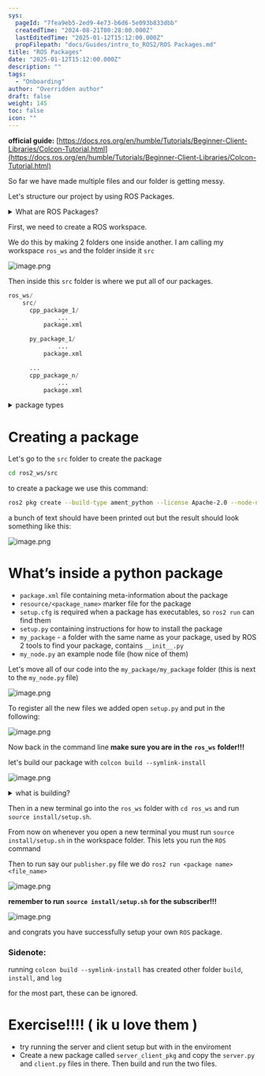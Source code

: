 ```yaml
---
sys:
  pageId: "7fea9eb5-2ed9-4e73-b6d6-5e093b833dbb"
  createdTime: "2024-08-21T00:28:00.000Z"
  lastEditedTime: "2025-01-12T15:12:00.000Z"
  propFilepath: "docs/Guides/intro_to_ROS2/ROS Packages.md"
title: "ROS Packages"
date: "2025-01-12T15:12:00.000Z"
description: ""
tags:
  - "Onboarding"
author: "Overridden author"
draft: false
weight: 145
toc: false
icon: ""
---
```


**official guide:** [https://docs.ros.org/en/humble/Tutorials/Beginner-Client-Libraries/Colcon-Tutorial.html](https://docs.ros.org/en/humble/Tutorials/Beginner-Client-Libraries/Colcon-Tutorial.html)

So far we have made multiple files and our folder is getting messy.

Let's structure our project by using ROS Packages.

<details>

<summary>What are ROS Packages?</summary>

ROS Packages are, as the name implies, packages of code that are highly sharable between ROS developers.

They consist of a folder, `package.xml` file, and source code

```python
      cpp_package_1/
		      ... imagine much code files here ..
          package.xml
```

</details>

First, we need to create a ROS workspace.

We do this by making 2 folders one inside another. I am calling my workspace `ros_ws` and the folder inside it `src`

![image.png](https://prod-files-secure.s3.us-west-2.amazonaws.com/d518164a-d88e-44d1-a4ee-3adb3bd8bce0/70706947-fd18-4537-a67b-e12946812d31/image.png?X-Amz-Algorithm=AWS4-HMAC-SHA256&X-Amz-Content-Sha256=UNSIGNED-PAYLOAD&X-Amz-Credential=ASIAZI2LB466VX3IM2XF%2F20250407%2Fus-west-2%2Fs3%2Faws4_request&X-Amz-Date=20250407T004054Z&X-Amz-Expires=3600&X-Amz-Security-Token=IQoJb3JpZ2luX2VjENn%2F%2F%2F%2F%2F%2F%2F%2F%2F%2FwEaCXVzLXdlc3QtMiJHMEUCIQC4pDxbxGyv7xOPWJP06iPGK4uvZxKb%2FEvc62I9d3wUdgIgfo%2FYsQW53gQA0OZOQG%2BsdNkZUjf9i4SL4cCi888bRVYq%2FwMIURAAGgw2Mzc0MjMxODM4MDUiDIvshnDbJOScnvSk5yrcA3CePaqiKfL4lywRJZbK49DCgi41hmK8A3C3keIkSA3iWAfFkD48vl7JO37iJasP3A0OfBbsEyxKmX9bkVsgnavBCq1LxvXg5iXSmwYorBpcFV0vEKBN%2BsFebL3jjDYhsRbHrPaFZDS4DR2qOxXu0v0SIJ99iEFHMY%2Fwq8UKkbj%2BlxpG4Ul6h7HNKYMZOaSMe12H0yzmwDVi91pKGtzXDE8GKXv4fFq7WbyXaI5e9jea7%2BXsq5m5VDrOTNBrR3SMhCrY8fUGI5tVaaJ%2F7B5FOesLOOWROZsdwfC9erEHrUzVEV4fop0LKocsyU1L%2BbN7LPhALsyJa1EicF9ixp11m%2F9gOmQjepFMab1hhcDgMVbCn%2B8wEgz%2F5kZMJnLy4x5m18beCXdOqNgaQZxWqZ7E5a%2FQR448bJiutxyqentNXbey2K8FY15fv2vx5zpAH3mSg8lCtyYEP5hbnCRB7dRHtLqeiA7ZFUxM57z4SkT%2FUs%2F5o6%2F3%2FdLoaezMign5UilYxHcrmhF3vLezt4XvOdAZRUnZPv6o2VZuBUTmwoX9QLptQSjJq%2F0yxOcLkwLpqazhG10VYBGCRXODtOHW4xv03FnEN%2BSBHtFqUhOlbdHqTCHgAIf2eoveZlOzrZNiML%2B0zL8GOqUB5IFQNb8MhwPc0WaXLsC6C0HMA6rXpw8cmU%2Fh5BECADBNN%2BMB5eKLXddh1AU%2BF90KIQ90%2FmXCrlLPxxtkJp30RUMhR9yhJlD%2B5ueMroaWAlaBTj6s2kMzyBiZUAKKcHJf9yOOyZ0rbl5ERy8FVyknh%2F8bqH9UtXFfnHjAaRhCy%2FqwNu57XjYfz6jmwf%2FNOQkqtQ6056TDtGvG1Eq4s6oJHtfG7M0S&X-Amz-Signature=e97b8e80cd3fb8453536911d5f56fba02100dbc7902a15ff8a04cc2d71bc0faa&X-Amz-SignedHeaders=host&x-id=GetObject)

Then inside this `src` folder is where we put all of our packages.

```python
ros_ws/
    src/
      cpp_package_1/
		      ...
          package.xml

      py_package_1/
		      ...
          package.xml

      ...
      cpp_package_n/
		      ...
          package.xml

```

<details>

<summary>package types</summary>

packages can be either `C++` or python.

the intern file structure is different for each but for this guide we will stick to creating python packages

</details>

# Creating a package

Let's go to the `src` folder to create the package

```bash
cd ros2_ws/src
```

to create a package we use this command:

```bash
ros2 pkg create --build-type ament_python --license Apache-2.0 --node-name my_node my_package
```

a bunch of text should have been printed out but the result should look something like this:

![image.png](https://prod-files-secure.s3.us-west-2.amazonaws.com/d518164a-d88e-44d1-a4ee-3adb3bd8bce0/e6cf1e3f-8512-4a3e-b131-079f800bf3e8/image.png?X-Amz-Algorithm=AWS4-HMAC-SHA256&X-Amz-Content-Sha256=UNSIGNED-PAYLOAD&X-Amz-Credential=ASIAZI2LB466VX3IM2XF%2F20250407%2Fus-west-2%2Fs3%2Faws4_request&X-Amz-Date=20250407T004054Z&X-Amz-Expires=3600&X-Amz-Security-Token=IQoJb3JpZ2luX2VjENn%2F%2F%2F%2F%2F%2F%2F%2F%2F%2FwEaCXVzLXdlc3QtMiJHMEUCIQC4pDxbxGyv7xOPWJP06iPGK4uvZxKb%2FEvc62I9d3wUdgIgfo%2FYsQW53gQA0OZOQG%2BsdNkZUjf9i4SL4cCi888bRVYq%2FwMIURAAGgw2Mzc0MjMxODM4MDUiDIvshnDbJOScnvSk5yrcA3CePaqiKfL4lywRJZbK49DCgi41hmK8A3C3keIkSA3iWAfFkD48vl7JO37iJasP3A0OfBbsEyxKmX9bkVsgnavBCq1LxvXg5iXSmwYorBpcFV0vEKBN%2BsFebL3jjDYhsRbHrPaFZDS4DR2qOxXu0v0SIJ99iEFHMY%2Fwq8UKkbj%2BlxpG4Ul6h7HNKYMZOaSMe12H0yzmwDVi91pKGtzXDE8GKXv4fFq7WbyXaI5e9jea7%2BXsq5m5VDrOTNBrR3SMhCrY8fUGI5tVaaJ%2F7B5FOesLOOWROZsdwfC9erEHrUzVEV4fop0LKocsyU1L%2BbN7LPhALsyJa1EicF9ixp11m%2F9gOmQjepFMab1hhcDgMVbCn%2B8wEgz%2F5kZMJnLy4x5m18beCXdOqNgaQZxWqZ7E5a%2FQR448bJiutxyqentNXbey2K8FY15fv2vx5zpAH3mSg8lCtyYEP5hbnCRB7dRHtLqeiA7ZFUxM57z4SkT%2FUs%2F5o6%2F3%2FdLoaezMign5UilYxHcrmhF3vLezt4XvOdAZRUnZPv6o2VZuBUTmwoX9QLptQSjJq%2F0yxOcLkwLpqazhG10VYBGCRXODtOHW4xv03FnEN%2BSBHtFqUhOlbdHqTCHgAIf2eoveZlOzrZNiML%2B0zL8GOqUB5IFQNb8MhwPc0WaXLsC6C0HMA6rXpw8cmU%2Fh5BECADBNN%2BMB5eKLXddh1AU%2BF90KIQ90%2FmXCrlLPxxtkJp30RUMhR9yhJlD%2B5ueMroaWAlaBTj6s2kMzyBiZUAKKcHJf9yOOyZ0rbl5ERy8FVyknh%2F8bqH9UtXFfnHjAaRhCy%2FqwNu57XjYfz6jmwf%2FNOQkqtQ6056TDtGvG1Eq4s6oJHtfG7M0S&X-Amz-Signature=2b15681209d101bd2c65d9c9a8e0cbeaa9918fb0acfeeb7ec018a4f70782a82f&X-Amz-SignedHeaders=host&x-id=GetObject)

# What’s inside a python package

- `package.xml` file containing meta-information about the package
- `resource/<package_name>` marker file for the package
- `setup.cfg` is required when a package has executables, so `ros2 run` can find them
- `setup.py` containing instructions for how to install the package
- `my_package` - a folder with the same name as your package, used by ROS 2 tools to find your package, contains `__init__.py`
- `my_node.py` an example node file (how nice of them)

Let's move all of our code into the `my_package/my_package` folder (this is next to the `my_node.py` file)

![image.png](https://prod-files-secure.s3.us-west-2.amazonaws.com/d518164a-d88e-44d1-a4ee-3adb3bd8bce0/9ce58f11-0da9-4d3e-b86d-506a9685d378/image.png?X-Amz-Algorithm=AWS4-HMAC-SHA256&X-Amz-Content-Sha256=UNSIGNED-PAYLOAD&X-Amz-Credential=ASIAZI2LB466VX3IM2XF%2F20250407%2Fus-west-2%2Fs3%2Faws4_request&X-Amz-Date=20250407T004054Z&X-Amz-Expires=3600&X-Amz-Security-Token=IQoJb3JpZ2luX2VjENn%2F%2F%2F%2F%2F%2F%2F%2F%2F%2FwEaCXVzLXdlc3QtMiJHMEUCIQC4pDxbxGyv7xOPWJP06iPGK4uvZxKb%2FEvc62I9d3wUdgIgfo%2FYsQW53gQA0OZOQG%2BsdNkZUjf9i4SL4cCi888bRVYq%2FwMIURAAGgw2Mzc0MjMxODM4MDUiDIvshnDbJOScnvSk5yrcA3CePaqiKfL4lywRJZbK49DCgi41hmK8A3C3keIkSA3iWAfFkD48vl7JO37iJasP3A0OfBbsEyxKmX9bkVsgnavBCq1LxvXg5iXSmwYorBpcFV0vEKBN%2BsFebL3jjDYhsRbHrPaFZDS4DR2qOxXu0v0SIJ99iEFHMY%2Fwq8UKkbj%2BlxpG4Ul6h7HNKYMZOaSMe12H0yzmwDVi91pKGtzXDE8GKXv4fFq7WbyXaI5e9jea7%2BXsq5m5VDrOTNBrR3SMhCrY8fUGI5tVaaJ%2F7B5FOesLOOWROZsdwfC9erEHrUzVEV4fop0LKocsyU1L%2BbN7LPhALsyJa1EicF9ixp11m%2F9gOmQjepFMab1hhcDgMVbCn%2B8wEgz%2F5kZMJnLy4x5m18beCXdOqNgaQZxWqZ7E5a%2FQR448bJiutxyqentNXbey2K8FY15fv2vx5zpAH3mSg8lCtyYEP5hbnCRB7dRHtLqeiA7ZFUxM57z4SkT%2FUs%2F5o6%2F3%2FdLoaezMign5UilYxHcrmhF3vLezt4XvOdAZRUnZPv6o2VZuBUTmwoX9QLptQSjJq%2F0yxOcLkwLpqazhG10VYBGCRXODtOHW4xv03FnEN%2BSBHtFqUhOlbdHqTCHgAIf2eoveZlOzrZNiML%2B0zL8GOqUB5IFQNb8MhwPc0WaXLsC6C0HMA6rXpw8cmU%2Fh5BECADBNN%2BMB5eKLXddh1AU%2BF90KIQ90%2FmXCrlLPxxtkJp30RUMhR9yhJlD%2B5ueMroaWAlaBTj6s2kMzyBiZUAKKcHJf9yOOyZ0rbl5ERy8FVyknh%2F8bqH9UtXFfnHjAaRhCy%2FqwNu57XjYfz6jmwf%2FNOQkqtQ6056TDtGvG1Eq4s6oJHtfG7M0S&X-Amz-Signature=d3f3b69d505966e60fc24c3cf6e2287e4e3e0b4660cca4aa1be51c540384a38c&X-Amz-SignedHeaders=host&x-id=GetObject)

To register all the new files we added open `setup.py` and put in the following:

![image.png](https://prod-files-secure.s3.us-west-2.amazonaws.com/d518164a-d88e-44d1-a4ee-3adb3bd8bce0/1cd7c262-4cae-4496-9d75-c178537d24a2/image.png?X-Amz-Algorithm=AWS4-HMAC-SHA256&X-Amz-Content-Sha256=UNSIGNED-PAYLOAD&X-Amz-Credential=ASIAZI2LB466VX3IM2XF%2F20250407%2Fus-west-2%2Fs3%2Faws4_request&X-Amz-Date=20250407T004054Z&X-Amz-Expires=3600&X-Amz-Security-Token=IQoJb3JpZ2luX2VjENn%2F%2F%2F%2F%2F%2F%2F%2F%2F%2FwEaCXVzLXdlc3QtMiJHMEUCIQC4pDxbxGyv7xOPWJP06iPGK4uvZxKb%2FEvc62I9d3wUdgIgfo%2FYsQW53gQA0OZOQG%2BsdNkZUjf9i4SL4cCi888bRVYq%2FwMIURAAGgw2Mzc0MjMxODM4MDUiDIvshnDbJOScnvSk5yrcA3CePaqiKfL4lywRJZbK49DCgi41hmK8A3C3keIkSA3iWAfFkD48vl7JO37iJasP3A0OfBbsEyxKmX9bkVsgnavBCq1LxvXg5iXSmwYorBpcFV0vEKBN%2BsFebL3jjDYhsRbHrPaFZDS4DR2qOxXu0v0SIJ99iEFHMY%2Fwq8UKkbj%2BlxpG4Ul6h7HNKYMZOaSMe12H0yzmwDVi91pKGtzXDE8GKXv4fFq7WbyXaI5e9jea7%2BXsq5m5VDrOTNBrR3SMhCrY8fUGI5tVaaJ%2F7B5FOesLOOWROZsdwfC9erEHrUzVEV4fop0LKocsyU1L%2BbN7LPhALsyJa1EicF9ixp11m%2F9gOmQjepFMab1hhcDgMVbCn%2B8wEgz%2F5kZMJnLy4x5m18beCXdOqNgaQZxWqZ7E5a%2FQR448bJiutxyqentNXbey2K8FY15fv2vx5zpAH3mSg8lCtyYEP5hbnCRB7dRHtLqeiA7ZFUxM57z4SkT%2FUs%2F5o6%2F3%2FdLoaezMign5UilYxHcrmhF3vLezt4XvOdAZRUnZPv6o2VZuBUTmwoX9QLptQSjJq%2F0yxOcLkwLpqazhG10VYBGCRXODtOHW4xv03FnEN%2BSBHtFqUhOlbdHqTCHgAIf2eoveZlOzrZNiML%2B0zL8GOqUB5IFQNb8MhwPc0WaXLsC6C0HMA6rXpw8cmU%2Fh5BECADBNN%2BMB5eKLXddh1AU%2BF90KIQ90%2FmXCrlLPxxtkJp30RUMhR9yhJlD%2B5ueMroaWAlaBTj6s2kMzyBiZUAKKcHJf9yOOyZ0rbl5ERy8FVyknh%2F8bqH9UtXFfnHjAaRhCy%2FqwNu57XjYfz6jmwf%2FNOQkqtQ6056TDtGvG1Eq4s6oJHtfG7M0S&X-Amz-Signature=d2ab7e7a90d704221147d686831986ac95f639613d7885e718457b1ba3c2dfb8&X-Amz-SignedHeaders=host&x-id=GetObject)

Now back in the command line **make sure you are in the** **`ros_ws`** **folder!!!**

let's build our package with `colcon build --symlink-install`

![image.png](https://prod-files-secure.s3.us-west-2.amazonaws.com/d518164a-d88e-44d1-a4ee-3adb3bd8bce0/2f2a0d27-b173-48fd-b189-5f5c0ce65619/image.png?X-Amz-Algorithm=AWS4-HMAC-SHA256&X-Amz-Content-Sha256=UNSIGNED-PAYLOAD&X-Amz-Credential=ASIAZI2LB466VX3IM2XF%2F20250407%2Fus-west-2%2Fs3%2Faws4_request&X-Amz-Date=20250407T004054Z&X-Amz-Expires=3600&X-Amz-Security-Token=IQoJb3JpZ2luX2VjENn%2F%2F%2F%2F%2F%2F%2F%2F%2F%2FwEaCXVzLXdlc3QtMiJHMEUCIQC4pDxbxGyv7xOPWJP06iPGK4uvZxKb%2FEvc62I9d3wUdgIgfo%2FYsQW53gQA0OZOQG%2BsdNkZUjf9i4SL4cCi888bRVYq%2FwMIURAAGgw2Mzc0MjMxODM4MDUiDIvshnDbJOScnvSk5yrcA3CePaqiKfL4lywRJZbK49DCgi41hmK8A3C3keIkSA3iWAfFkD48vl7JO37iJasP3A0OfBbsEyxKmX9bkVsgnavBCq1LxvXg5iXSmwYorBpcFV0vEKBN%2BsFebL3jjDYhsRbHrPaFZDS4DR2qOxXu0v0SIJ99iEFHMY%2Fwq8UKkbj%2BlxpG4Ul6h7HNKYMZOaSMe12H0yzmwDVi91pKGtzXDE8GKXv4fFq7WbyXaI5e9jea7%2BXsq5m5VDrOTNBrR3SMhCrY8fUGI5tVaaJ%2F7B5FOesLOOWROZsdwfC9erEHrUzVEV4fop0LKocsyU1L%2BbN7LPhALsyJa1EicF9ixp11m%2F9gOmQjepFMab1hhcDgMVbCn%2B8wEgz%2F5kZMJnLy4x5m18beCXdOqNgaQZxWqZ7E5a%2FQR448bJiutxyqentNXbey2K8FY15fv2vx5zpAH3mSg8lCtyYEP5hbnCRB7dRHtLqeiA7ZFUxM57z4SkT%2FUs%2F5o6%2F3%2FdLoaezMign5UilYxHcrmhF3vLezt4XvOdAZRUnZPv6o2VZuBUTmwoX9QLptQSjJq%2F0yxOcLkwLpqazhG10VYBGCRXODtOHW4xv03FnEN%2BSBHtFqUhOlbdHqTCHgAIf2eoveZlOzrZNiML%2B0zL8GOqUB5IFQNb8MhwPc0WaXLsC6C0HMA6rXpw8cmU%2Fh5BECADBNN%2BMB5eKLXddh1AU%2BF90KIQ90%2FmXCrlLPxxtkJp30RUMhR9yhJlD%2B5ueMroaWAlaBTj6s2kMzyBiZUAKKcHJf9yOOyZ0rbl5ERy8FVyknh%2F8bqH9UtXFfnHjAaRhCy%2FqwNu57XjYfz6jmwf%2FNOQkqtQ6056TDtGvG1Eq4s6oJHtfG7M0S&X-Amz-Signature=7312aabbd9d9818bbcefc97fd2fb641f19ac460f76d2314bdbb41ae8f826da16&X-Amz-SignedHeaders=host&x-id=GetObject)

<details>

<summary>what is building?</summary>

if you are a CS major at Rose-Hulman you will learn the answer to this in CSSE132

but TLDR; is it combines all the code files into one program that can be run easily 

</details>

Then in a new terminal go into the `ros_ws` folder with `cd ros_ws` and run `source install/setup.sh`. 

From now on whenever you open a new terminal you must run `source install/setup.sh` in the workspace folder. This lets you run the `ROS` command

Then to run say our `publisher.py` file we do `ros2 run <package name> <file_name>`

![image.png](https://prod-files-secure.s3.us-west-2.amazonaws.com/d518164a-d88e-44d1-a4ee-3adb3bd8bce0/4f4b1219-3a44-4632-aa0a-ce3471699f59/image.png?X-Amz-Algorithm=AWS4-HMAC-SHA256&X-Amz-Content-Sha256=UNSIGNED-PAYLOAD&X-Amz-Credential=ASIAZI2LB466VX3IM2XF%2F20250407%2Fus-west-2%2Fs3%2Faws4_request&X-Amz-Date=20250407T004054Z&X-Amz-Expires=3600&X-Amz-Security-Token=IQoJb3JpZ2luX2VjENn%2F%2F%2F%2F%2F%2F%2F%2F%2F%2FwEaCXVzLXdlc3QtMiJHMEUCIQC4pDxbxGyv7xOPWJP06iPGK4uvZxKb%2FEvc62I9d3wUdgIgfo%2FYsQW53gQA0OZOQG%2BsdNkZUjf9i4SL4cCi888bRVYq%2FwMIURAAGgw2Mzc0MjMxODM4MDUiDIvshnDbJOScnvSk5yrcA3CePaqiKfL4lywRJZbK49DCgi41hmK8A3C3keIkSA3iWAfFkD48vl7JO37iJasP3A0OfBbsEyxKmX9bkVsgnavBCq1LxvXg5iXSmwYorBpcFV0vEKBN%2BsFebL3jjDYhsRbHrPaFZDS4DR2qOxXu0v0SIJ99iEFHMY%2Fwq8UKkbj%2BlxpG4Ul6h7HNKYMZOaSMe12H0yzmwDVi91pKGtzXDE8GKXv4fFq7WbyXaI5e9jea7%2BXsq5m5VDrOTNBrR3SMhCrY8fUGI5tVaaJ%2F7B5FOesLOOWROZsdwfC9erEHrUzVEV4fop0LKocsyU1L%2BbN7LPhALsyJa1EicF9ixp11m%2F9gOmQjepFMab1hhcDgMVbCn%2B8wEgz%2F5kZMJnLy4x5m18beCXdOqNgaQZxWqZ7E5a%2FQR448bJiutxyqentNXbey2K8FY15fv2vx5zpAH3mSg8lCtyYEP5hbnCRB7dRHtLqeiA7ZFUxM57z4SkT%2FUs%2F5o6%2F3%2FdLoaezMign5UilYxHcrmhF3vLezt4XvOdAZRUnZPv6o2VZuBUTmwoX9QLptQSjJq%2F0yxOcLkwLpqazhG10VYBGCRXODtOHW4xv03FnEN%2BSBHtFqUhOlbdHqTCHgAIf2eoveZlOzrZNiML%2B0zL8GOqUB5IFQNb8MhwPc0WaXLsC6C0HMA6rXpw8cmU%2Fh5BECADBNN%2BMB5eKLXddh1AU%2BF90KIQ90%2FmXCrlLPxxtkJp30RUMhR9yhJlD%2B5ueMroaWAlaBTj6s2kMzyBiZUAKKcHJf9yOOyZ0rbl5ERy8FVyknh%2F8bqH9UtXFfnHjAaRhCy%2FqwNu57XjYfz6jmwf%2FNOQkqtQ6056TDtGvG1Eq4s6oJHtfG7M0S&X-Amz-Signature=22b623c7448bb4843a3a8075736d615e4b314382d1b5439b6589b807259b5584&X-Amz-SignedHeaders=host&x-id=GetObject)

**remember to run** **`source install/setup.sh`** **for the subscriber!!!**

![image.png](https://prod-files-secure.s3.us-west-2.amazonaws.com/d518164a-d88e-44d1-a4ee-3adb3bd8bce0/02121119-dad4-49ec-8356-c956108b4243/image.png?X-Amz-Algorithm=AWS4-HMAC-SHA256&X-Amz-Content-Sha256=UNSIGNED-PAYLOAD&X-Amz-Credential=ASIAZI2LB466VX3IM2XF%2F20250407%2Fus-west-2%2Fs3%2Faws4_request&X-Amz-Date=20250407T004054Z&X-Amz-Expires=3600&X-Amz-Security-Token=IQoJb3JpZ2luX2VjENn%2F%2F%2F%2F%2F%2F%2F%2F%2F%2FwEaCXVzLXdlc3QtMiJHMEUCIQC4pDxbxGyv7xOPWJP06iPGK4uvZxKb%2FEvc62I9d3wUdgIgfo%2FYsQW53gQA0OZOQG%2BsdNkZUjf9i4SL4cCi888bRVYq%2FwMIURAAGgw2Mzc0MjMxODM4MDUiDIvshnDbJOScnvSk5yrcA3CePaqiKfL4lywRJZbK49DCgi41hmK8A3C3keIkSA3iWAfFkD48vl7JO37iJasP3A0OfBbsEyxKmX9bkVsgnavBCq1LxvXg5iXSmwYorBpcFV0vEKBN%2BsFebL3jjDYhsRbHrPaFZDS4DR2qOxXu0v0SIJ99iEFHMY%2Fwq8UKkbj%2BlxpG4Ul6h7HNKYMZOaSMe12H0yzmwDVi91pKGtzXDE8GKXv4fFq7WbyXaI5e9jea7%2BXsq5m5VDrOTNBrR3SMhCrY8fUGI5tVaaJ%2F7B5FOesLOOWROZsdwfC9erEHrUzVEV4fop0LKocsyU1L%2BbN7LPhALsyJa1EicF9ixp11m%2F9gOmQjepFMab1hhcDgMVbCn%2B8wEgz%2F5kZMJnLy4x5m18beCXdOqNgaQZxWqZ7E5a%2FQR448bJiutxyqentNXbey2K8FY15fv2vx5zpAH3mSg8lCtyYEP5hbnCRB7dRHtLqeiA7ZFUxM57z4SkT%2FUs%2F5o6%2F3%2FdLoaezMign5UilYxHcrmhF3vLezt4XvOdAZRUnZPv6o2VZuBUTmwoX9QLptQSjJq%2F0yxOcLkwLpqazhG10VYBGCRXODtOHW4xv03FnEN%2BSBHtFqUhOlbdHqTCHgAIf2eoveZlOzrZNiML%2B0zL8GOqUB5IFQNb8MhwPc0WaXLsC6C0HMA6rXpw8cmU%2Fh5BECADBNN%2BMB5eKLXddh1AU%2BF90KIQ90%2FmXCrlLPxxtkJp30RUMhR9yhJlD%2B5ueMroaWAlaBTj6s2kMzyBiZUAKKcHJf9yOOyZ0rbl5ERy8FVyknh%2F8bqH9UtXFfnHjAaRhCy%2FqwNu57XjYfz6jmwf%2FNOQkqtQ6056TDtGvG1Eq4s6oJHtfG7M0S&X-Amz-Signature=0586fb262f343058975294b21f227492eca4c4995e8cc051d672f86e0bc49fd4&X-Amz-SignedHeaders=host&x-id=GetObject)

and congrats you have successfully setup your own `ROS` package.

### Sidenote:

running `colcon build --symlink-install` has created other folder `build`, `install`, and `log`

for the most part, these can be ignored.

# Exercise!!!! ( ik u love them )

- try running the server and client setup but with in the enviroment
- Create a new package called `server_client_pkg` and copy the `server.py` and `client.py` files in there. Then build and run the two files.
